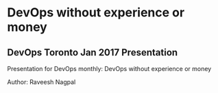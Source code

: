 # DevOps without experience or money
## DevOps Toronto Jan 2017 Presentation

Presentation for DevOps monthly: DevOps without experience or money

Author:
Raveesh Nagpal